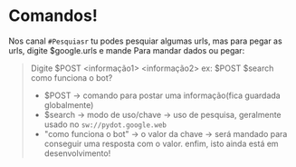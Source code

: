 # Comandos!
Nos canal `` #Pesquiasr `` tu podes pesquiar algumas urls, mas para pegar as urls, digite $google.urls e mande
Para mandar dados ou pegar:
> Digite $POST <informação1> <informação2>
> ex: $POST $search como funciona o bot?
>  - $POST -> comando para postar uma informação(fica guardada globalmente)
>  - $search -> modo de uso/chave -> uso de pesquisa, geralmente usado no `` sw://pydot.google.web ``
>  - "como funciona o bot" -> o valor da chave -> será mandado para conseguir uma resposta com o valor.
enfim, isto ainda está em desenvolvimento!

